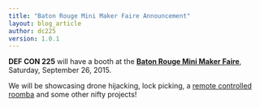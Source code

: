 ```yaml
---
title: "Baton Rouge Mini Maker Faire Announcement"
layout: blog_article
author: dc225
version: 1.0.1
---
```


**DEF CON 225** will have a booth at the [**Baton Rouge Mini Maker Faire**](http://www.makerfairebatonrouge.com/), Saturday, September 26, 2015.

We will be showcasing drone hijacking, lock picking, a [remote controlled roomba](https://github.com/c0nfused/robopi) and some other nifty projects!
